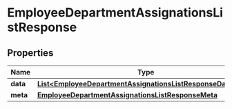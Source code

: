 

# EmployeeDepartmentAssignationsListResponse


## Properties

| Name | Type | Description | Notes |
|------------ | ------------- | ------------- | -------------|
|**data** | [**List&lt;EmployeeDepartmentAssignationsListResponseDataInner&gt;**](EmployeeDepartmentAssignationsListResponseDataInner.md) |  |  [optional] |
|**meta** | [**EmployeeDepartmentAssignationsListResponseMeta**](EmployeeDepartmentAssignationsListResponseMeta.md) |  |  [optional] |



